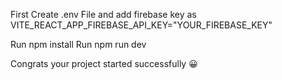 First Create .env File and add firebase key as VITE_REACT_APP_FIREBASE_API_KEY="YOUR_FIREBASE_KEY"

Run npm install 
Run npm run dev

Congrats your project started successfully 😀